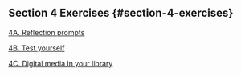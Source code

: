 ## Section 4 Exercises {#section-4-exercises}

[4A. Reflection prompts](#4a-reflection-prompts)

[4B. Test yourself](#4b-test-yourself)

[4C. Digital media in your library](.4.md#4c-digital-media-in-your-library)



